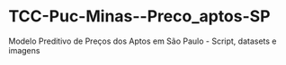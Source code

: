 # TCC-Puc-Minas--Preco_aptos-SP
Modelo Preditivo de Preços dos Aptos em São Paulo - Script, datasets e imagens
